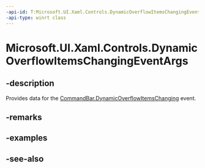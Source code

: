```yaml
---
-api-id: T:Microsoft.UI.Xaml.Controls.DynamicOverflowItemsChangingEventArgs
-api-type: winrt class
---
```


<!-- Class syntax.
public class DynamicOverflowItemsChangingEventArgs : Windows.UI.Xaml.Controls.IDynamicOverflowItemsChangingEventArgs
-->

# Microsoft.UI.Xaml.Controls.DynamicOverflowItemsChangingEventArgs

## -description
Provides data for the [CommandBar.DynamicOverflowItemsChanging](commandbar_dynamicoverflowitemschanging.md) event.

## -remarks

## -examples

## -see-also
